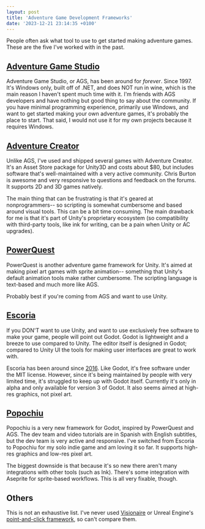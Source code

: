 ```yaml
---
layout: post
title: 'Adventure Game Development Frameworks'
date: '2023-12-21 23:14:35 +0100'
---
```

People often ask what tool to use to get started making adventure games. These are the five I've worked with in the past.

## [Adventure Game Studio](https://www.adventuregamestudio.co.uk/)

Adventure Game Studio, or AGS, has been around for *forever*. Since 1997. It's Windows only, built off of .NET, and does NOT run in wine, which is the main reason I haven't spent much time with it. I'm friends with AGS developers and have nothing but good thing to say about the community. If you have minimal programming experience, primarily use Windows, and want to get started making your own adventure games, it's probably the place to start. That said, I would not use it for my own projects because it requires Windows.

## [Adventure Creator](https://www.adventurecreator.org/)

Unlike AGS, I've used and shipped several games with Adventure Creator. It's an Asset Store package for Unity3D and costs about $80, but includes software that's well-maintained with a very active community. Chris Burton is awesome and very responsive to questions and feedback on the forums. It supports 2D and 3D games natively.

The main thing that can be frustrating is that it's geared at nonprogrammers-- so scripting is somewhat cumbersome and based around visual tools. This can be a bit time consuming. The main drawback for me is that it's part of Unity's proprietary ecosystem (so compatibility with third-party tools, like ink for writing, can be a pain when Unity or AC upgrades).

## [PowerQuest](https://powerquest.powerhoof.com/)

PowerQuest is another adventure game framework for Unity. It's aimed at making pixel art games with sprite animation-- something that Unity's default animation tools make rather cumbersome. The scripting language is text-based and much more like AGS.

Probably best if you're coming from AGS and want to use Unity.

## [Escoria](escoria-framework.org/)

If you DON'T want to use Unity, and want to use exclusively free software to make your game, people will point out Godot. Godot is lightweight and a breeze to use compared to Unity. The editor itself is designed in Godot; compared to Unity UI the tools for making user interfaces are great to work with.

Escoria has been around since [2016](https://godotengine.org/article/our-point-click-framework-finally-out/). Like Godot, it's free software under the MIT license. However, since it's being maintained by people with very limited time, it's struggled to keep up with Godot itself. Currently it's only in alpha and only available for version 3 of Godot. It also seems aimed at high-res graphics, not pixel art.

## [Popochiu](https://carenalga.itch.io/popochiu)

Popochiu is a very new framework for Godot, inspired by PowerQuest and AGS. The dev team and video tutorials are in Spanish with English subtitles, but the dev team is very active and responsive. I've switched from Escoria to Popochiu for my solo indie game and am loving it so far. It supports high-res graphics and low-res pixel art.

The biggest downside is that because it's so new there aren't many integrations with other tools (such as Ink). There's some integration with Aseprite for sprite-based workflows. This is all very fixable, though.

## Others

This is not an exhaustive list. I've never used [Visionaire](https://www.visionaire-studio.net/) or Unreal Engine's [point-and-click framework](https://www.unrealengine.com/marketplace/en-US/product/point-and-click-adventure-toolkit), so can't compare them.